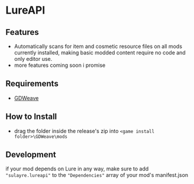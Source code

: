 # **LureAPI**
## Features

- Automatically scans for item and cosmetic resource files on all mods currently installed, making basic modded content require no code and only editor use.
- more features coming soon i promise

## Requirements
- [GDWeave](https://github.com/NotNite/GDWeave/tree/main)

## How to Install
- drag the folder inside the release's zip into ```<game install folder>\GDWeave\mods```

## Development
if your mod depends on Lure in any way, make sure to add ```"sulayre.lureapi"``` to the ```"Dependencies"``` array of your mod's manifest.json

